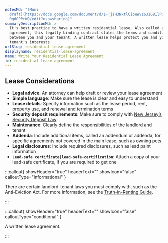 ```yaml
---
notesMd: "[Muni
  draft](https://docs.google.com/document/d/1-TjsH3NktlCioWWVz6JIG8IlPOGqYi5DCS\
  0gdGPPrWQ/edit?usp=sharing)"
summaryDescriptionMd: >
  It's best practice to have a written residential lease. Also called a lease
  agreement, this legally binding contract states the terms and conditions
  between you and your tenant. A written lease helps protect you and your
  tenant's interests.
urlSlug: residential-lease-agreement
displayname: residential-lease-agreement
name: Write Your Residential Lease Agreement
id: residential-lease-agreement
---
```


## Lease Considerations

- **Legal advice**: An attorney can help draft or review your lease agreement
- **Simple language**: Make sure the lease is clear and easy to understand
- **Lease details**: Specify information such as the lease period, rent, property use, and renewal and termination terms
- **Security deposit requirements**: Make sure to comply with [New Jersey’s Security Deposit Law](https://www.nj.gov/dca/divisions/codes/publications/pdf_lti/secty_deposit_bulletin.pdf)
- **Maintenance**: Clearly define the responsibilities of the landlord and tenant
- **Addenda**: Include additional items, called an addendum or addenda, for specific agreements not covered in the main lease, such as owning pets
- **Legal disclosures**: Include required disclosures, such as lead paint information
- **`Lead-safe certificate|lead-safe-certification`**: Attach a copy of your lead-safe certificate, if you are required to get one

:::callout{ showHeader="true" headerText="" showIcon="false" calloutType="informational" }

There are certain landlord-tenant laws you must comply with, such as the Anti-Eviction Act. For more information, see the [Truth-in-Renting Guide](https://www.nj.gov/dca/codes/publications/pdf_lti/t_i_r.pdf).

:::

:::callout{ showHeader="true" headerText="" showIcon="false" calloutType="conditional" }

A written lease agreement.

:::
